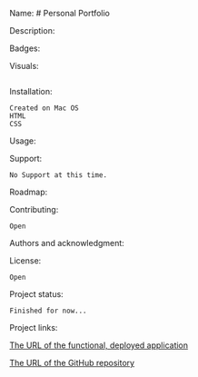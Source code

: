 Name: # Personal Portfolio

Description:


Badges:

Visuals:

![]()

Installation:

    Created on Mac OS
    HTML
    CSS


Usage:


Support:

    No Support at this time.

Roadmap:


Contributing:

    Open

Authors and acknowledgment:


License:

    Open

Project status:

    Finished for now...

Project links:

[The URL of the functional, deployed application](https://kabildgaard.github.io/Work-Day-Planner/)

[The URL of the GitHub repository](https://github.com/KABILDGAARD/Portfolio)



